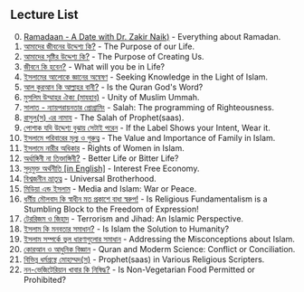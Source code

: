 ## **Lecture List**
00. [Ramadaan - A Date with Dr. Zakir Naik)](https://www.youtube.com/playlist?list=PLLy9xTYtFm4Qq4qrXRFzlV_Se5I4yvpQY) - Everything about Ramadan.
01. [আমাদের জীবনের উদ্দেশ্য কি?](https://www.youtube.com/watch?v=8V6D6D-jAhM&list=PLHun7ABvrklVdiOEIxhI5_Q-EYoNKeGKB&index=26) - The Purpose of our Life.
03. [আমাদের সৃষ্টির উদ্দেশ্য কি?](https://www.youtube.com/watch?v=07qrh051Ujo&list=PLHun7ABvrklVdiOEIxhI5_Q-EYoNKeGKB&index=14) - The Purpose of Creating Us.
04. [জীবনে কি হবেন?](https://www.youtube.com/watch?v=sp3q6foNMtY&list=PLHun7ABvrklVdiOEIxhI5_Q-EYoNKeGKB&index=1) - What will you be in Life?
05. [ইসলামের আলোকে জ্ঞানের অন্বেষণ](https://www.youtube.com/watch?v=JeIq9Ct3F-4&list=PLHun7ABvrklVdiOEIxhI5_Q-EYoNKeGKB&index=21) - Seeking Knowledge in the Light of Islam.
06. [আল কুরআন কি আল্লাহর বানী?](https://www.youtube.com/watch?v=XMSSedM0MtY) - Is the Quran God's Word?
07. [মুসলিম উম্মাহর ঐক্য (মাযহাব)](https://www.youtube.com/watch?v=GNoOmIOknbI&list=PLeuUSsVfNWZC3wL8bogTBcR_rk_VWP5cy&index=4) - Unity of Muslim Ummah.
08. [সালাত - ন্যায়পরায়নতার প্রোগ্রামিং](https://www.youtube.com/watch?v=Y2m-ZhlTGoY&list=PLeuUSsVfNWZC3wL8bogTBcR_rk_VWP5cy) - Salah: The programming of Righteousness.
09. [রাসুল(স) এর নামায](https://www.youtube.com/watch?v=GSdyJM-MfDs) - The Salah of Prophet(saas).
10. [পোশাক যদি উদ্দেশ্য বুঝায় সেটাই পরেন](https://www.youtube.com/watch?v=DiHlftUg7eo) - If the Label Shows your Intent, Wear it.
11. [ইসলামে পরিবারের মূল্য ও গুরুত্ব](https://www.youtube.com/watch?v=HupZeMRdVYg&list=PLHun7ABvrklVdiOEIxhI5_Q-EYoNKeGKB&index=4) - The Value and Importance of Family in Islam.
12. [ইসলামে নারীর অধিকার](https://www.youtube.com/watch?v=Ih7jOYlNsxs) - Rights of Women in Islam.
13. [অর্ধাঙ্গিনী না তিক্তাঙ্গিনী?](https://www.youtube.com/watch?v=BkU_yarAwP4&list=PLHun7ABvrklVdiOEIxhI5_Q-EYoNKeGKB&index=9) - Better Life or Bitter Life?
14. [সুদমুক্ত অর্থনীতি [in English]](https://www.youtube.com/watch?v=q67ulrQCUug) - Interest Free Economy.
15. [বিশ্বজনীন ভ্রাতৃত্ব](https://www.youtube.com/watch?v=zMnNx4Qj4Hc&list=PLHun7ABvrklVdiOEIxhI5_Q-EYoNKeGKB&index=28) - Universal Brotherhood.
16. [মিডিয়া এন্ড ইসলাম](https://www.youtube.com/watch?v=3z6ybmoQSNc&list=PLHun7ABvrklVdiOEIxhI5_Q-EYoNKeGKB&index=18) - Media and Islam: War or Peace.
17. [ধর্মীয় মৌলবাদ কি স্বাধীন মত প্রকাশে বাধা স্বরুপ!](https://www.youtube.com/watch?v=0IQsE0xoL7U&list=PLHun7ABvrklVdiOEIxhI5_Q-EYoNKeGKB&index=19) - Is Religious Fundamentalism is a Stumbling Block to the Freedom of Expression!
18. [টেররিজম ও জিহাদ](https://www.youtube.com/watch?v=O1KXr_H5qwg&list=PLHun7ABvrklVdiOEIxhI5_Q-EYoNKeGKB&index=13) - Terrorism and Jihad: An Islamic Perspective.
19. [ইসলাম কি মনবতার সমাধান?](https://www.youtube.com/watch?v=QpOH1k6LEa0&list=PLHun7ABvrklVdiOEIxhI5_Q-EYoNKeGKB&index=16) - Is Islam the Solution to Humanity?
20. [ইসলাম সম্পর্কে ভুল ধারণাগুলোর সমাধান](https://www.youtube.com/watch?v=2NAoV686S8c&list=PLHun7ABvrklVdiOEIxhI5_Q-EYoNKeGKB&index=8) - Addressing the Misconceptions about Islam.
21. [কোরআন ও আধুনিক বিজ্ঞান](https://www.youtube.com/watch?v=n7DG-uhrdG8&list=PLHun7ABvrklVdiOEIxhI5_Q-EYoNKeGKB&index=12) - Quran and Moderm Science: Conflict or Conciliation.
22. [বিভিন্ন ধর্মগ্রন্থে মোহাম্মদ(স)](https://www.youtube.com/watch?v=r5mk-xmSo_4&list=PLHun7ABvrklVdiOEIxhI5_Q-EYoNKeGKB&index=7) - Prophet(saas) in Various Religious Scripters.
23. [নন-ভেজিটেরিয়ান খাবার কি নিষিদ্ধ?](https://www.youtube.com/watch?v=sFs_XQvSqF4&list=PLHun7ABvrklVdiOEIxhI5_Q-EYoNKeGKB&index=15) - Is Non-Vegetarian Food Permitted or Prohibited?